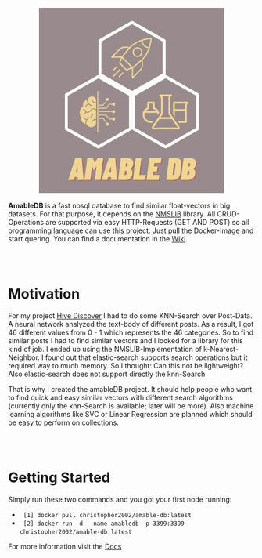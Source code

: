 <p align="center">
<img src="https://raw.githubusercontent.com/Christopher-06/christopher-06/master/amabledb-logo.jpg" width="75%"/>

**AmableDB** is a fast nosql database to find similar float-vectors in big datasets. For that purpose, it depends on the [NMSLIB](https://github.com/nmslib/hnswlib) library. All CRUD-Operations are supported via easy HTTP-Requests (GET AND POST) so all programming language can use this project. Just pull the Docker-Image and start quering. You can find a documentation in the [Wiki](https://github.com/Christopher-06/amableDB/wiki/Getting-Started).
</p>

<br />
<br />

# Motivation
For my project [Hive Discover](https://github.com/hive-discover) I had to do some KNN-Search over Post-Data. A neural network analyzed the text-body of different posts. As a result, I got 46 different values from 0 - 1 which represents the 46 categories. So to find similar posts I had to find similar vectors and I looked for a library for this kind of job. I ended up using the NMSLIB-Implementation of k-Nearest-Neighbor. I found out that elastic-search supports search operations but it required way to much memory. So I thought: Can this not be lightweight? Also elastic-search does not support directly the knn-Search.

That is why I created the amableDB project. It should help people who want to find quick and easy similar vectors with different search algorithms (currently only the knn-Search is available; later will be more). Also machine learning algorithms like SVC or Linear Regression are planned which should be easy to perform on collections.

<br />
<br />

# Getting Started
Simply run these two commands and you got your first node running:

- ` [1] docker pull christopher2002/amable-db:latest`
- ` [2] docker run -d --name amabledb -p 3399:3399 christopher2002/amable-db:latest`

For more information visit the [Docs](https://github.com/Christopher-06/amableDB/wiki/Getting-Started)